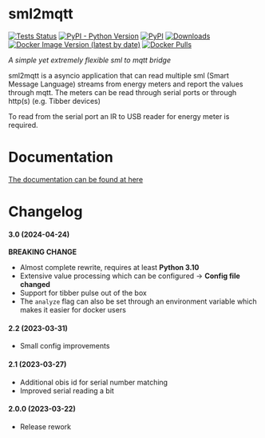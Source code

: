 # sml2mqtt
[![Tests Status](https://github.com/spacemanspiff2007/sml2mqtt/workflows/Tests/badge.svg)](https://github.com/spacemanspiff2007/sml2mqtt/actions?query=workflow%3ATests)
[![PyPI - Python Version](https://img.shields.io/pypi/pyversions/sml2mqtt)](https://pypi.org/project/sml2mqtt/)
[![PyPI](https://img.shields.io/pypi/v/sml2mqtt)](https://pypi.org/project/sml2mqtt/)
[![Downloads](https://pepy.tech/badge/sml2mqtt/month)](https://pepy.tech/project/sml2mqtt)
[![Docker Image Version (latest by date)](https://img.shields.io/docker/v/spacemanspiff2007/sml2mqtt?label=docker)](https://hub.docker.com/r/spacemanspiff2007/sml2mqtt)
[![Docker Pulls](https://img.shields.io/docker/pulls/spacemanspiff2007/sml2mqtt)](https://hub.docker.com/r/spacemanspiff2007/sml2mqtt)

_A simple yet extremely flexible sml to mqtt bridge_


sml2mqtt is a asyncio application that can read multiple sml (Smart Message Language) streams
from energy meters and report the values through mqtt.
The meters can be read through serial ports or through http(s) (e.g. Tibber devices)

To read from the serial port an IR to USB reader for energy meter is required.

# Documentation
[The documentation can be found at here](https://sml2mqtt.readthedocs.io)


# Changelog

#### 3.0 (2024-04-24)

**BREAKING CHANGE**

- Almost complete rewrite, requires at least **Python 3.10**
- Extensive value processing which can be configured -> **Config file changed**
- Support for tibber pulse out of the box
- The ``analyze`` flag can also be set through an environment variable which makes it easier for docker users

#### 2.2 (2023-03-31)
- Small config improvements

#### 2.1 (2023-03-27)
- Additional obis id for serial number matching
- Improved serial reading a bit

#### 2.0.0 (2023-03-22)
- Release rework
